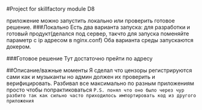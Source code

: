 #Project for skillfactory module D8

приложение можно запустить локально или проверить готовое решение.
###Локально
Есть два варианта запуска: для разработки и готовый продукт(делался под сервер, такчто для запуска поменяйте параметр с ip адресом в nginx.conf)
Оба варианта среды запускаются докером. 
 
###Готовое решение
Тут достаточно прейти по адресу 


##Описание/важные моменты
Я сделал что цензоры регистрируются сами как и музыканты но админ должен их проверить и верифицировать.
Разбивал все максимально по разным приложениям просто чтобы попрактиковаться
```P.S. понял что оно было через чур разбито так как сильно часто приходилось импортировать код из другого приложения```
